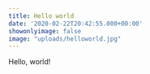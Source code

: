 ```yaml
---
title: Hello world
date: '2020-02-22T20:42:55.000+00:00'
showonlyimage: false
image: "uploads/helloworld.jpg"
---
```


Hello, world!